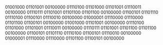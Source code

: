 01001000 01101001 00100000 01110100 01101000 01101001 01110011 00100000 01110111 01101001 01101100 01101100 00100000 01100101 01101110 01110100 01100101 01110010 00100000 01000001 01110000 01110000 01101100 01100101 00100000
01001000 01101001 00100000 01110100 01101000 01101001 01110011 00100000 01110111 01101001 01101100 01101100 00100000 01100101 01101110 01110100 01100101 01110010 00100000 01000001 01110000 01110000 01101100 01100101 00100000
